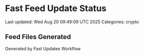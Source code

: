 # Fast Feed Update Status
Last updated: Wed Aug 20 09:49:09 UTC 2025
Categories: crypto

## Feed Files Generated

Generated by Fast Updates Workflow
